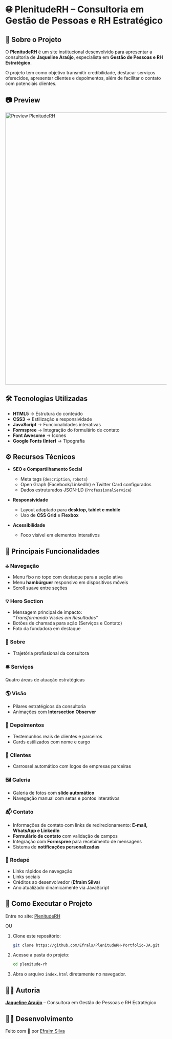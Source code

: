 # 🌐 PlenitudeRH – Consultoria em Gestão de Pessoas e RH Estratégico

## 📖 Sobre o Projeto

O **PlenitudeRH** é um site institucional desenvolvido para apresentar a consultoria de **Jaqueline Araújo**, especialista em **Gestão de Pessoas e RH Estratégico**.

O projeto tem como objetivo transmitir credibilidade, destacar serviços oferecidos, apresentar clientes e depoimentos, além de facilitar o contato com potenciais clientes.

## 📷 Preview

<img src="assets/image/PreviewPlenitudeRH.gif" alt="Preview PlenitudeRH" width="850"/>

## 🛠️ Tecnologias Utilizadas

- **HTML5** → Estrutura do conteúdo
- **CSS3** → Estilização e responsividade
- **JavaScript** → Funcionalidades interativas
- **Formspree** → Integração do formulário de contato
- **Font Awesome** → Ícones
- **Google Fonts (Inter)** → Tipografia

## ⚙️ Recursos Técnicos

- **SEO e Compartilhamento Social**

  - Meta tags (`description`, `robots`)
  - Open Graph (Facebook/LinkedIn) e Twitter Card configurados
  - Dados estruturados JSON-LD (`ProfessionalService`)

- **Responsividade**

  - Layout adaptado para **desktop, tablet e mobile**
  - Uso de **CSS Grid** e **Flexbox**

- **Acessibilidade**
  - Foco visível em elementos interativos

## 🎨 Principais Funcionalidades

### 🔝 Navegação

- Menu fixo no topo com destaque para a seção ativa
- Menu **hambúrguer** responsivo em dispositivos móveis
- Scroll suave entre seções

### 💡 Hero Section

- Mensagem principal de impacto:  
  _“Transformando Visões em Resultados”_
- Botões de chamada para ação (Serviços e Contato)
- Foto da fundadora em destaque

### 👤 Sobre

- Trajetória profissional da consultora

### 🛎️ Serviços

Quatro áreas de atuação estratégicas

### 🌎 Visão

- Pilares estratégicos da consultoria
- Animações com **Intersection Observer**

### 💬 Depoimentos

- Testemunhos reais de clientes e parceiros
- Cards estilizados com nome e cargo

### 🏢 Clientes

- Carrossel automático com logos de empresas parceiras

### 🖼️ Galeria

- Galeria de fotos com **slide automático**
- Navegação manual com setas e pontos interativos

### 📬 Contato

- Informações de contato com links de redirecionamento: **E-mail, WhatsApp e LinkedIn**
- **Formulário de contato** com validação de campos
- Integração com **Formspree** para recebimento de mensagens
- Sistema de **notificações personalizadas**

### 🦶 Rodapé

- Links rápidos de navegação
- Links sociais
- Créditos ao desenvolvedor (**Efraim Silva**)
- Ano atualizado dinamicamente via JavaScript

## 🚀 Como Executar o Projeto

Entre no site: [PlenitudeRH](https://plenituderh.netlify.app)

OU

1. Clone este repositório:
   ```bash
   git clone https://github.com/Efrals/PlenitudeRH-Portfolio-JA.git
   ```
2. Acesse a pasta do projeto:
   ```bash
   cd plenitude-rh
   ```
3. Abra o arquivo `index.html` diretamente no navegador.

## 👩‍💼 Autoria

[**Jaqueline Araújo**](https://www.linkedin.com/in/jaqueline-araujo-/) – Consultora em Gestão de Pessoas e RH Estratégico

## 👨‍💻 Desenvolvimento

Feito com 💖 por [Efraim Silva](https://www.linkedin.com/in/efraimrocha/)
